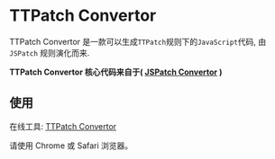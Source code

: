 # TTPatch Convertor

TTPatch Convertor 是一款可以生成`TTPatch`规则下的`JavaScript`代码, 由`JSPatch` 规则演化而来.

**TTPatch Convertor 核心代码来自于( [JSPatch Convertor](https://github.com/bang590/JSPatch) )**

## 使用

在线工具: [TTPatch Convertor](https://yangyangfeng.github.io/TTPatchConvertor/)

请使用 Chrome 或 Safari 浏览器。

